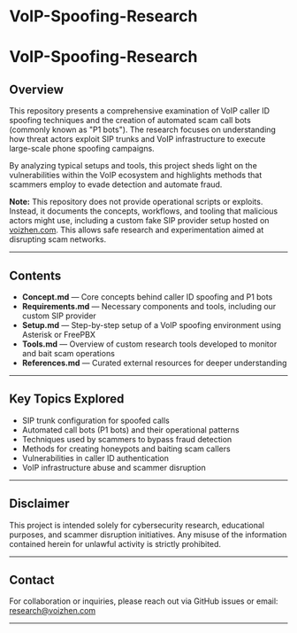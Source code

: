 # VoIP-Spoofing-Research
# VoIP-Spoofing-Research

## Overview

This repository presents a comprehensive examination of VoIP caller ID spoofing techniques and the creation of automated scam call bots (commonly known as "P1 bots"). The research focuses on understanding how threat actors exploit SIP trunks and VoIP infrastructure to execute large-scale phone spoofing campaigns.

By analyzing typical setups and tools, this project sheds light on the vulnerabilities within the VoIP ecosystem and highlights methods that scammers employ to evade detection and automate fraud. 

**Note:** This repository does not provide operational scripts or exploits. Instead, it documents the concepts, workflows, and tooling that malicious actors might use, including a custom fake SIP provider setup hosted on [voizhen.com](https://voizhen.com). This allows safe research and experimentation aimed at disrupting scam networks.

---

## Contents

- **Concept.md** — Core concepts behind caller ID spoofing and P1 bots  
- **Requirements.md** — Necessary components and tools, including our custom SIP provider  
- **Setup.md** — Step-by-step setup of a VoIP spoofing environment using Asterisk or FreePBX  
- **Tools.md** — Overview of custom research tools developed to monitor and bait scam operations  
- **References.md** — Curated external resources for deeper understanding  

---

## Key Topics Explored

- SIP trunk configuration for spoofed calls  
- Automated call bots (P1 bots) and their operational patterns  
- Techniques used by scammers to bypass fraud detection  
- Methods for creating honeypots and baiting scam callers  
- Vulnerabilities in caller ID authentication  
- VoIP infrastructure abuse and scammer disruption  

---

## Disclaimer

This project is intended solely for cybersecurity research, educational purposes, and scammer disruption initiatives. Any misuse of the information contained herein for unlawful activity is strictly prohibited.

---

## Contact

For collaboration or inquiries, please reach out via GitHub issues or email: research@voizhen.com

---

